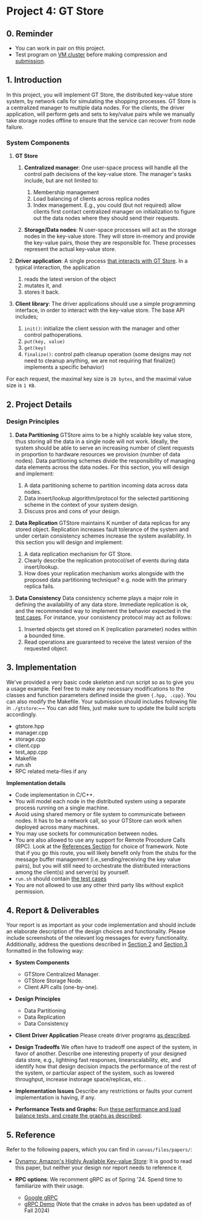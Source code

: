 # Project 4: GT Store

## 0. Reminder

- You can work in pair on this project.
- Test program on [VM cluster](https://github.gatech.edu/CS6210-4210-Fall24/Project1/blob/main/doc/vm_userguide.md) before making compression and [submission](./project_4_submission.md).

## 1. Introduction

In this project, you will implement GT Store, the distributed key-value store system,
by network calls for simulating the shopping processes.
GT Store is a centralized manager to multiple data nodes.
For the clients, the driver application, will perform gets and sets to key/value pairs while we manually take storage nodes offline to ensure that the service can recover from node failure.

### System Components

1. **GT Store**
   1. **Centralized manager**: One user-space process will handle all the control path decisions of the key-value store. The manager's tasks include, but are not limited to:
      1. Membership management
      2. Load balancing of clients across replica nodes
      3. Index management. E.g., you could (but not required) allow clients first contact centralized manager on initialization to figure out the data nodes where they should send their requests.

   2. **Storage/Data nodes**: N user-space processes will act as the storage nodes in the key-value store.
They will store in-memory and provide the key-value pairs, those they are responsible for.
These processes represent the actual key-value store.

2. **Driver application**: A single process [that interacts with GT Store](./project_4_test_report.md).
In a typical interaction, the application
	1. reads the latest version of the object
	2. mutates it, and
	3. stores it back.

3. **Client library**: The driver applications should use a simple programming interface, in order to interact with the key-value store. The base API includes;
   1. `init()`: initialize the client session with the manager and other control pathoperations.
   2. `put(key, value)`
   3. `get(key)`
   4. `finalize()`: control path cleanup operation (some designs may not need to cleanup anything, we are not requiring that finalize() implements a specific behavior)

For each request, the maximal key size is `20 bytes`, and the maximal value size is `1 KB`.

## 2. Project Details

### Design Principles

1. **Data Partitioning**
   GTStore aims to be a highly scalable key value store, thus storing all the data in a single node will not work. Ideally, the system should be able to serve an increasing number of client requests in proportion to
hardware resources we provision (number of data nodes).
Data partitioning schemes divide the responsibility of managing data elements across the data nodes.
For this section, you will design and implement:
   1. A data partitioning scheme to partition incoming data across data nodes.
   2. Data insert/lookup algorithm/protocol for the selected partitioning scheme in the context of your system design.
   3. Discuss pros and cons of your design.

2. **Data Replication**
   GTStore maintains K number of data replicas for any stored object.
Replication increases fault tolerance of the system and under certain consistency schemes increase the system availability.
In this section you will design and implement:
	1. A data replication mechanism for GT Store.
	2. Clearly describe the replication protocol/set of events during data insert/lookup.
	3. How does your replication mechanism works alongside with the proposed data partitioning technique? e.g. node with the primary replica fails.

3. **Data Consistency**
   Data consistency scheme plays a major role in defining the availability of any data store. Immediate replication is ok, and the recommended way to implement the behavior expected in the [test cases](./project_4_test_report.md).
For instance, your consistency protocol may act as follows:
   1. Inserted objects get stored on K (replication parameter) nodes within a bounded time.
   2. Read operations are guaranteed to receive the latest version of the requested object.

## 3. Implementation

We've provided a very basic code skeleton and run script so as to give you a usage example.
Feel free to make any necessary modifications to the classes and function parameters defined inside the given `{.hpp, .cpp}`. You can also modify the Makefile.
Your submission should includes following file in `./gtstore`:~~ You can add files, just make sure to update the build scripts accordingly.
* gtstore.hpp
* manager.cpp
* storage.cpp
* client.cpp
* test_app.cpp
* Makefile
* run.sh
* RPC related meta-files if any

**Implementation details**

* Code implementation in C/C++.
* You will model each node in the distributed system using a separate process running on a single machine.
* Avoid using shared memory or file system to communicate between nodes. It has to be a network call, so your GTStore can work when deployed across many machines.
* You may use sockets for communication between nodes.
* You are also allowed to use any support for Remote Procedure Calls (RPC). Look at the [References Section](#5-reference) for choice of framework.
Note that if you go this route, you will likely benefit only from the stubs for the message buffer management (i.e.,sending/receiving the key value pairs), but you will still need to orchestrate the distributed interactions among the client(s) and server(s) by yourself.
* `run.sh` should contain [the test cases](./project_4_test_report.md)
* You are not allowed to use any other third party libs without explicit permission.


## 4. Report & Deliverables

Your report is as important as your code implementation and should include an elaborate description
of the design choices and functionality. Please include screenshots of the relevant log messages
for every functionality.
Additionally, address the questions described in [Section 2](#2-project-details) and [Section 3](#3-implementation) formatted in the following way:

* **System Components**
  * GTStore Centralized Manager.
  * GTStore Storage Node.
  * Client API calls (one-by-one).

* **Design Principles**
  * Data Partitioning
  * Data Replication
  * Data Consistency

* **Client Driver Application**
  Please create driver programs [as described](./project_4_test_report.md).

* **Design Tradeoffs**
  We often have to tradeoff one aspect of the system, in favor of another.
Describe one interesting property of your designed data store, e.g., lightning fast responses, linearscalability, etc, and identify how that design decision impacts the performance of the rest of the system, or particular aspect of the system, such as lowered throughput, increase instorage space/replicas, etc. .

* **Implementation Issues**
  Describe any restrictions or faults your current implementation is having, if any.

* **Performance Tests and Graphs:** Run [these performance and load balance tests, and create the graphs as described](./project_4_test_report.md#performance-tests-report).
## 5. Reference

Refer to the following papers, which you can find in `canvas/files/papers/`:

* [Dynamo: Amazon's Highly Available Key-value Store](https://dl.acm.org/doi/10.1145/1323293.1294281):
 It is good to read this paper, but neither your design nor report needs to reference it.


* **RPC options**: We recomment gRPC as of Spring '24. Spend time to familiarize with their usage.
  * [Google gRPC](https://grpc.io/docs/tutorials/basic/c.html)
  * [gRPC Demo](https://github.com/danieldzahka/gRPC_Demo) (Note that the cmake in advos has been updated as of Fall 2024)
